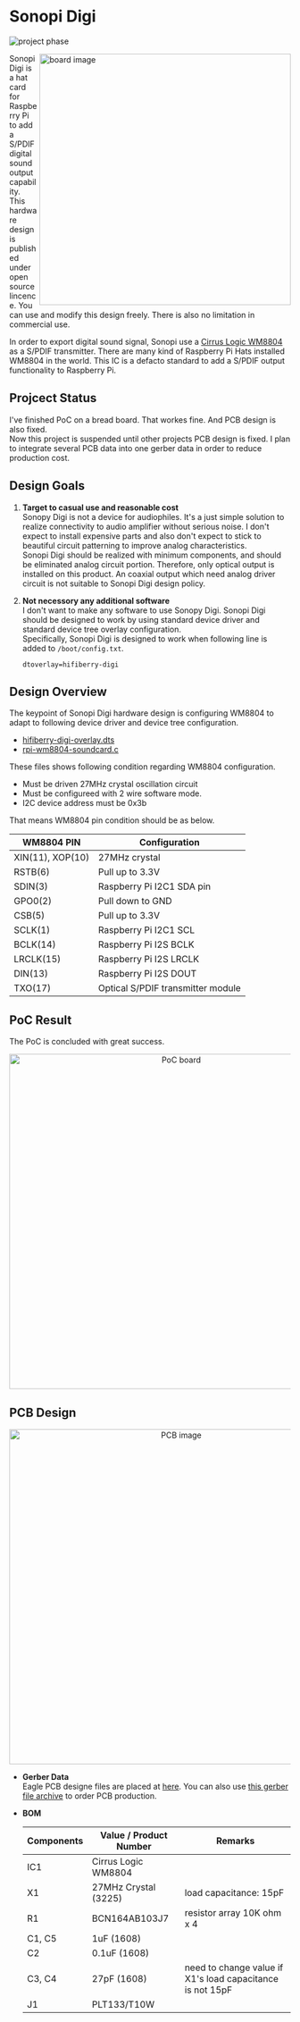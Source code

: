 Sonopi Digi
===
![project phase](https://img.shields.io/badge/project%20phase-PCB%20design%20fix-green.svg)

<img alt="board image" src="https://raw.githubusercontent.com/wiki/opiopan/sonopi-digi/images/sonopi-on-raspi.jpg" width=450 align="right">

Sonopi Digi is a hat card for Raspberry Pi to add a S/PDIF digital sound output capability.<br>
This hardware design is published under open source lincence. You can use and modify this design freely. There is also no limitation in commercial use.

In order to export digital sound signal, Sonopi use a [Cirrus Logic WM8804](https://www.cirrus.com/products/wm8804/) as a S/PDIF transmitter.
There are many kind of Raspberry Pi Hats installed WM8804 in the world. This IC is a defacto standard to add a S/PDIF output functionality to Raspberry Pi.

## Projcect Status
I've finished PoC on a bread board. That workes fine.
And PCB design is also fixed.<br>
Now this project is suspended until other projects PCB design is fixed. I plan to integrate several PCB data into one gerber data in order to reduce production cost.


## Design Goals
1. **Target to casual use and reasonable cost**<br>
Sonopy Digi is not a device for audiophiles. It's a just simple solution to realize connectivity to audio amplifier without serious noise. I don't expect to install expensive parts and also don't expect to stick to beautiful circuit patterning to improve analog characteristics.<br>
Sonopi Digi should be realized with minimum components, and should be eliminated analog circuit portion. Therefore, only optical output is installed on this product. An coaxial output which need analog driver circuit is not suitable to Sonopi Digi design policy.

2. **Not necessory any additional software**<br>
I don't want to make any software to use Sonopy Digi. Sonopi Digi should be designed to work by using standard device driver and standard device tree overlay configuration.<br>
Specifically, Sonopi Digi is designed to work when following line is added to `/boot/config.txt`.

    ```
    dtoverlay=hifiberry-digi
    ```

## Design Overview
The keypoint of Sonopi Digi hardware design is configuring WM8804 to adapt to following device driver and device tree configuration.

- [hifiberry-digi-overlay.dts](https://github.com/raspberrypi/linux/blob/e2d2941326922b63d722ebc46520c3a2287b675f/arch/arm/boot/dts/overlays/hifiberry-digi-overlay.dts)
- [rpi-wm8804-soundcard.c](https://github.com/raspberrypi/linux/blob/e2d2941326922b63d722ebc46520c3a2287b675f/sound/soc/bcm/rpi-wm8804-soundcard.c)

These files shows following condition regarding WM8804 configuration.

- Must be driven 27MHz crystal oscillation circuit
- Must be configureed with 2 wire software mode.
- I2C device address must be 0x3b

That means WM8804 pin condition should be as below.

WM8804 PIN        |   Configuration
------------------|-------------------------------------------------
XIN(11), XOP(10)  | 27MHz crystal
RSTB(6)           | Pull up to 3.3V
SDIN(3)           | Raspberry Pi I2C1 SDA pin
GPO0(2)           | Pull down to GND
CSB(5)            | Pull up to 3.3V
SCLK(1)           | Raspberry Pi I2C1 SCL
BCLK(14)          | Raspberry Pi I2S BCLK
LRCLK(15)         | Raspberry Pi I2S LRCLK
DIN(13)           | Raspberry Pi I2S DOUT
TXO(17)           | Optical S/PDIF transmitter module

## PoC Result
The PoC is concluded with great success.

<p align="center">
<img alt="PoC board" src="https://raw.githubusercontent.com/wiki/opiopan/sonopi-digi/images/poc.jpg" width=600>
</p>

## PCB Design
<p align="center">
<img alt="PCB image" src="https://raw.githubusercontent.com/wiki/opiopan/sonopi-digi/images/sonopi.jpg" width=600>
</p>

- **Gerber Data**<br>
Eagle PCB designe files are placed at [here](./pcb/). You can also use [this gerber file archive](https://raw.githubusercontent.com/wiki/opiopan/sonopi-digi/data/sonopi-digi-gerber.zip) to order PCB production.

- **BOM**<br>
    
    Components | Value / Product Number | Remarks
    -----------|------------------------|------------------------------
    IC1        | Cirrus Logic WM8804    |
    X1         | 27MHz Crystal (3225)   | load capacitance: 15pF
    R1         | BCN164AB103J7          | resistor array 10K ohm x 4
    C1, C5     | 1uF (1608)             |
    C2         | 0.1uF (1608)           |
    C3, C4     | 27pF (1608)            | need to change value if X1's load capacitance is not 15pF
    J1         | PLT133/T10W            | 
